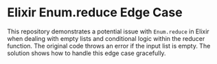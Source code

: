 # Elixir Enum.reduce Edge Case
This repository demonstrates a potential issue with `Enum.reduce` in Elixir when dealing with empty lists and conditional logic within the reducer function.  The original code throws an error if the input list is empty.  The solution shows how to handle this edge case gracefully. 